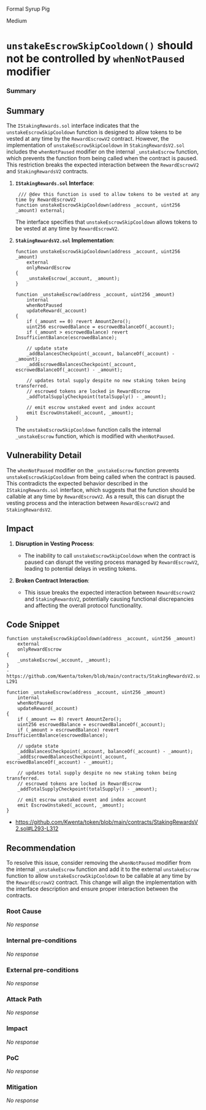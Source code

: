 Formal Syrup Pig

Medium

# `unstakeEscrowSkipCooldown()` should not be controlled by `whenNotPaused` modifier

### Summary

## Summary

The `IStakingRewards.sol` interface indicates that the `unstakeEscrowSkipCooldown` function is designed to allow tokens to be vested at any time by the `RewardEscrowV2` contract. However, the implementation of `unstakeEscrowSkipCooldown` in `StakingRewardsV2.sol` includes the `whenNotPaused` modifier on the internal `_unstakeEscrow` function, which prevents the function from being called when the contract is paused. This restriction breaks the expected interaction between the `RewardEscrowV2` and `StakingRewardsV2` contracts.

1. **`IStakingRewards.sol` Interface**:
   ```solidity
    /// @dev this function is used to allow tokens to be vested at any time by RewardEscrowV2
   function unstakeEscrowSkipCooldown(address _account, uint256 _amount) external;
   ```

   The interface specifies that `unstakeEscrowSkipCooldown` allows tokens to be vested at any time by `RewardEscrowV2`.

2. **`StakingRewardsV2.sol` Implementation**:
   ```solidity
   function unstakeEscrowSkipCooldown(address _account, uint256 _amount)
       external
       onlyRewardEscrow
   {
       _unstakeEscrow(_account, _amount);
   }

   function _unstakeEscrow(address _account, uint256 _amount)
       internal
       whenNotPaused
       updateReward(_account)
   {
       if (_amount == 0) revert AmountZero();
       uint256 escrowedBalance = escrowedBalanceOf(_account);
       if (_amount > escrowedBalance) revert InsufficientBalance(escrowedBalance);

       // update state
       _addBalancesCheckpoint(_account, balanceOf(_account) - _amount);
       _addEscrowedBalancesCheckpoint(_account, escrowedBalanceOf(_account) - _amount);

       // updates total supply despite no new staking token being transferred.
       // escrowed tokens are locked in RewardEscrow
       _addTotalSupplyCheckpoint(totalSupply() - _amount);

       // emit escrow unstaked event and index account
       emit EscrowUnstaked(_account, _amount);
   }
   ```

   The `unstakeEscrowSkipCooldown` function calls the internal `_unstakeEscrow` function, which is modified with `whenNotPaused`.

## Vulnerability Detail

The `whenNotPaused` modifier on the `_unstakeEscrow` function prevents `unstakeEscrowSkipCooldown` from being called when the contract is paused. This contradicts the expected behavior described in the `IStakingRewards.sol` interface, which suggests that the function should be callable at any time by `RewardEscrowV2`. As a result, this can disrupt the vesting process and the interaction between `RewardEscrowV2` and `StakingRewardsV2`.

## Impact

1. **Disruption in Vesting Process**:
   - The inability to call `unstakeEscrowSkipCooldown` when the contract is paused can disrupt the vesting process managed by `RewardEscrowV2`, leading to potential delays in vesting tokens.

2. **Broken Contract Interaction**:
   - This issue breaks the expected interaction between `RewardEscrowV2` and `StakingRewardsV2`, potentially causing functional discrepancies and affecting the overall protocol functionality.

## Code Snippet

```solidity
function unstakeEscrowSkipCooldown(address _account, uint256 _amount)
    external
    onlyRewardEscrow
{
    _unstakeEscrow(_account, _amount);
}
- https://github.com/Kwenta/token/blob/main/contracts/StakingRewardsV2.sol#L286-L291

function _unstakeEscrow(address _account, uint256 _amount)
    internal
    whenNotPaused
    updateReward(_account)
{
    if (_amount == 0) revert AmountZero();
    uint256 escrowedBalance = escrowedBalanceOf(_account);
    if (_amount > escrowedBalance) revert InsufficientBalance(escrowedBalance);

    // update state
    _addBalancesCheckpoint(_account, balanceOf(_account) - _amount);
    _addEscrowedBalancesCheckpoint(_account, escrowedBalanceOf(_account) - _amount);

    // updates total supply despite no new staking token being transferred.
    // escrowed tokens are locked in RewardEscrow
    _addTotalSupplyCheckpoint(totalSupply() - _amount);

    // emit escrow unstaked event and index account
    emit EscrowUnstaked(_account, _amount);
}
```
- https://github.com/Kwenta/token/blob/main/contracts/StakingRewardsV2.sol#L293-L312

## Recommendation

To resolve this issue, consider removing the `whenNotPaused` modifier from the internal `_unstakeEscrow` function and add it to the external `unstakeEscrow` function to allow `unstakeEscrowSkipCooldown` to be callable at any time by the `RewardEscrowV2` contract. This change will align the implementation with the interface description and ensure proper interaction between the contracts.


### Root Cause

_No response_

### Internal pre-conditions

_No response_

### External pre-conditions

_No response_

### Attack Path

_No response_

### Impact

_No response_

### PoC

_No response_

### Mitigation

_No response_